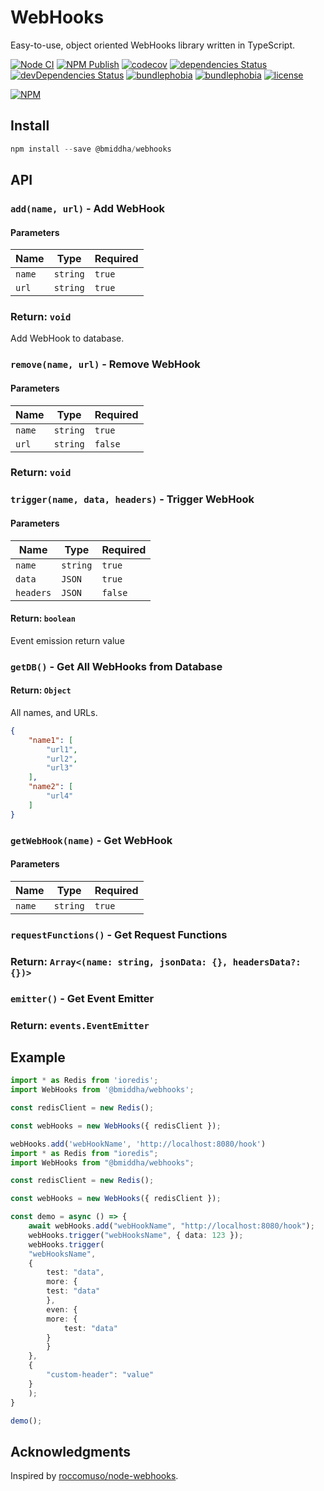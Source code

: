 # WebHooks

Easy-to-use, object oriented WebHooks library written in TypeScript.

[![Node CI](https://github.com/bmiddha/webhooks/workflows/Node%20CI/badge.svg)](https://github.com/bmiddha/webhooks/actions?query=workflow%3A%22Node+CI%22)
[![NPM Publish](https://github.com/bmiddha/webhooks/workflows/NPM%20Publish/badge.svg)](https://github.com/bmiddha/webhooks/actions?query=workflow%3A%22NPM+Publish%22)
[![codecov](https://codecov.io/gh/bmiddha/webhooks/branch/master/graph/badge.svg)](https://codecov.io/gh/bmiddha/webhooks)
[![dependencies Status](https://david-dm.org/bmiddha/webhooks/status.svg)](https://david-dm.org/bmiddha/webhooks)
[![devDependencies Status](https://david-dm.org/bmiddha/webhooks/dev-status.svg)](https://david-dm.org/bmiddha/webhooks?type=dev)
[![bundlephobia](https://badgen.net/bundlephobia/min/@bmiddha/webhooks)](https://bundlephobia.com/result?p=@bmiddha/webhooks@0.2.1)
[![bundlephobia](https://badgen.net/bundlephobia/minzip/@bmiddha/webhooks)](https://bundlephobia.com/result?p=@bmiddha/webhooks@0.2.1)
[![license](https://img.shields.io/github/license/bmiddha/webhooks)](https://github.com/bmiddha/webhooks/blob/master/LICENSE)

[![NPM](https://nodei.co/npm/@bmiddha/webhooks.png?downloads=true&downloadRank=true&stars=true)](https://nodei.co/npm/@bmiddha/webhooks/)

## Install

```powershell
npm install --save @bmiddha/webhooks
```

## API

### `add(name, url)` - Add WebHook

#### Parameters

| Name        | Type     | Required |
| ----------- | -------- | -------- |
| `name` | `string` | `true`   |
| `url`       | `string` | `true`   |

### Return: `void`

Add WebHook to database.

### `remove(name, url)` - Remove WebHook

#### Parameters

| Name        | Type     | Required |
| ----------- | -------- | -------- |
| `name` | `string` | `true`   |
| `url`       | `string` | `false`  |

### Return: `void`

### `trigger(name, data, headers)` - Trigger WebHook

#### Parameters

| Name        | Type     | Required |
| ----------- | -------- | -------- |
| `name` | `string` | `true`   |
| `data`      | `JSON`   | `true`   |
| `headers`   | `JSON`   | `false`  |

#### Return: `boolean`

Event emission return value

### `getDB()` - Get All WebHooks from Database

#### Return: `Object`

All names, and URLs.

```json
{
    "name1": [
        "url1",
        "url2",
        "url3"
    ],
    "name2": [
        "url4"
    ]
}
```

### `getWebHook(name)` - Get WebHook

#### Parameters

| Name        | Type     | Required |
| ----------- | -------- | -------- |
| `name` | `string` | `true`   |

### `requestFunctions()` - Get Request Functions

### Return: `Array<(name: string, jsonData: {}, headersData?: {})>`

### `emitter()` - Get Event Emitter

### Return: `events.EventEmitter`

## Example

```typescript
import * as Redis from 'ioredis';
import WebHooks from '@bmiddha/webhooks';

const redisClient = new Redis();

const webHooks = new WebHooks({ redisClient });

webHooks.add('webHookName', 'http://localhost:8080/hook')
import * as Redis from "ioredis";
import WebHooks from "@bmiddha/webhooks";

const redisClient = new Redis();

const webHooks = new WebHooks({ redisClient });

const demo = async () => {
    await webHooks.add("webHookName", "http://localhost:8080/hook");
    webHooks.trigger("webHooksName", { data: 123 });
    webHooks.trigger(
    "webHooksName",
    {
        test: "data",
        more: {
        test: "data"
        },
        even: {
        more: {
            test: "data"
        }
        }
    },
    {
        "custom-header": "value"
    }
    );
}

demo();

```

## Acknowledgments

Inspired by [roccomuso/node-webhooks](https://github.com/roccomuso/node-webhooks).
